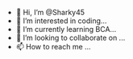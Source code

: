 - 👋 Hi, I’m @Sharky45
- 👀 I’m interested in coding...
- 🌱 I’m currently learning BCA...
- 💞️ I’m looking to collaborate on ...
- 📫 How to reach me ...

<!---
Sharky45/Sharky45 is a ✨ special ✨ repository because its `README.md` (this file) appears on your GitHub profile.
You can click the Preview link to take a look at your changes.
--->
